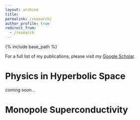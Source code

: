 ```yaml
---
layout: archive
title:
permalink: /research/
author_profile: true
redirect_from:
  - /research
---
```


{% include base_path %}

For a full list of my publications, please visit my [Google Scholar](https://scholar.google.co.uk/citations?user=injedhUAAAAJ&hl=en).

# Physics in Hyperbolic Space
coming soon...


# Monopole Superconductivity

